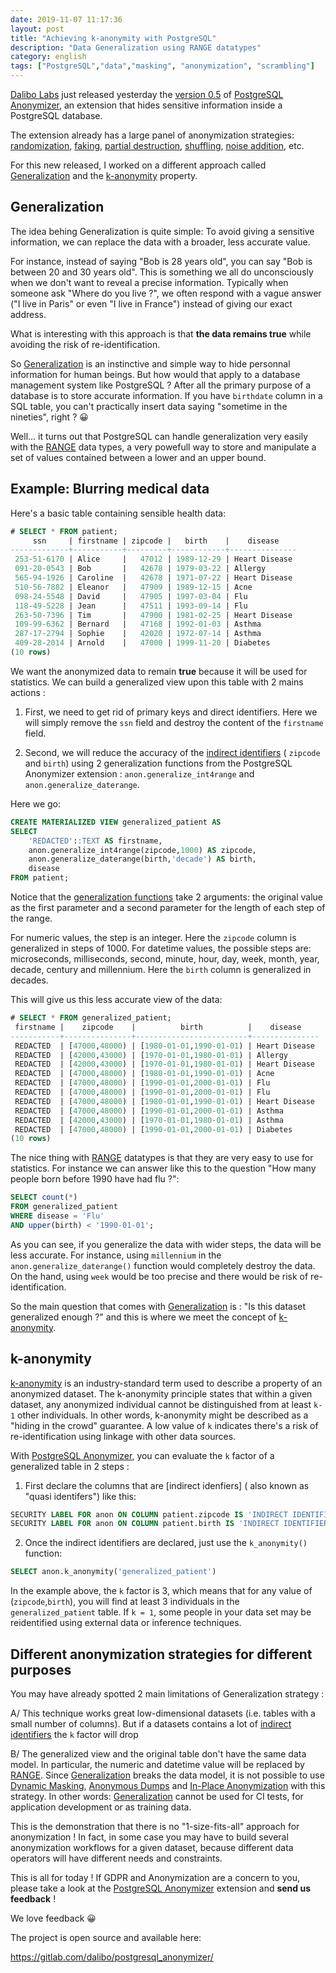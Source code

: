 ```yaml
---
date: 2019-11-07 11:17:36
layout: post
title: "Achieving k-anonymity with PostgreSQL"
description: "Data Generalization using RANGE datatypes"
category: english
tags: ["PostgreSQL","data","masking", "anonymization", "scrambling"]
---
```


[Dalibo Labs] just released yesterday the [version 0.5] of 
[PostgreSQL Anonymizer], an extension that hides sensitive 
information inside a PostgreSQL database.

[Dalibo Labs]: https://labs.dalibo.com
[version 0.5]:  FIXME
[PostgreSQL Anonymizer]: https://gitlab.com/dalibo/postgresql_anonymizer/

<!--MORE-->

The extension already has a large panel of anonymization strategies: [randomization],
[faking], [partial destruction], [shuffling], [noise addition], etc.

For this new released, I worked on a different approach called [Generalization] and 
the [k-anonymity] property.

[randomization]: https://postgresql-anonymizer.readthedocs.io/en/latest/masking_functions/#randomization
[faking]: https://postgresql-anonymizer.readthedocs.io/en/latest/masking_functions/#faking
[partial destruction]: https://postgresql-anonymizer.readthedocs.io/en/latest/masking_functions/#partial-scrambling
[shuffling]: https://postgresql-anonymizer.readthedocs.io/en/latest/masking_functions/#shuffling
[noise addition]: https://postgresql-anonymizer.readthedocs.io/en/latest/masking_functions/#adding-noise
[Generalization]: https://postgresql-anonymizer.readthedocs.io/en/latest/generalization/
[k-anonymity]: https://postgresql-anonymizer.readthedocs.io/en/latest/generalization/#k-anonymity

## Generalization

The idea behing Generalization is quite simple: To avoid giving a sensitive 
information, we can replace the data with a broader, less accurate value. 

For instance, instead of saying "Bob is 28 years old", you can say 
"Bob is between 20 and 30 years old". This is something we all do unconsciously
when we don't want to reveal a precise information. Typically when someone ask 
"Where do you live ?", we often respond with a vague answer ("I live in Paris" 
or even "I live in France") instead of giving our exact address.

What is interesting with this approach is that **the data remains true** while 
avoiding the risk of re-identification.

So [Generalization] is an instinctive and simple way to hide personnal 
information for
human beings. But how would that apply to a database management system like 
PostgreSQL ? After all the primary purpose of a database is to store accurate 
information. If you have `birthdate` column in a SQL table, you can't 
practically insert data saying "sometime in the nineties", right ? 😀

Well... it turns out that PostgreSQL can handle generalization very easily with 
the [RANGE] data types, a very powefull way to store and manipulate a set of 
values contained between a lower and an upper bound. 

[RANGE]: https://www.postgresql.org/docs/current/rangetypes.html


Example: Blurring medical data
--------------------------------------------------------------------------------

Here's a basic table containing sensible health data:

```sql
# SELECT * FROM patient;
     ssn     | firstname | zipcode |   birth    |    disease    
-------------+-----------+---------+------------+---------------
 253-51-6170 | Alice     |   47012 | 1989-12-29 | Heart Disease
 091-20-0543 | Bob       |   42678 | 1979-03-22 | Allergy
 565-94-1926 | Caroline  |   42678 | 1971-07-22 | Heart Disease
 510-56-7882 | Eleanor   |   47909 | 1989-12-15 | Acne
 098-24-5548 | David     |   47905 | 1997-03-04 | Flu
 118-49-5228 | Jean      |   47511 | 1993-09-14 | Flu
 263-50-7396 | Tim       |   47900 | 1981-02-25 | Heart Disease
 109-99-6362 | Bernard   |   47168 | 1992-01-03 | Asthma
 287-17-2794 | Sophie    |   42020 | 1972-07-14 | Asthma
 409-28-2014 | Arnold    |   47000 | 1999-11-20 | Diabetes
(10 rows)
```

We want the anonymized data to remain **true** because it will be
used for statistics. We can build a generalized view upon this table 
with 2 mains actions : 

1. First, we need to get rid of primary keys and direct identifiers.
   Here we will simply remove the `ssn` field and destroy the content 
   of the `firstname` field.  

2. Second, we will reduce the accuracy of the [indirect identifiers] 
   ( `zipcode` and `birth`) using 2 generalization functions from the 
   PostgreSQL Anonymizer extension : `anon.generalize_int4range` and 
   `anon.generalize_daterange`.

Here we go: 

```sql
CREATE MATERIALIZED VIEW generalized_patient AS
SELECT
    'REDACTED'::TEXT AS firstname,
    anon.generalize_int4range(zipcode,1000) AS zipcode,
    anon.generalize_daterange(birth,'decade') AS birth,
    disease
FROM patient;
```

Notice that the [generalization functions] take 2 arguments: the 
original value as the first parameter and a second parameter for 
the length of each step of the range.

[generalization functions]: https://postgresql-anonymizer.readthedocs.io/en/latest/masking_functions/#generalization

For numeric values, the step is an integer. Here the `zipcode` column
is generalized in steps of 1000. For datetime values, the possible steps 
are: microseconds, milliseconds, second, minute, hour, day, week, month,
year, decade, century and millennium. Here the `birth` column is generalized
in decades.

This will give us this less accurate view of the data:

```sql
# SELECT * FROM generalized_patient;
 firstname |    zipcode    |          birth          |    disease    
-----------+---------------+-------------------------+---------------
 REDACTED  | [47000,48000) | [1980-01-01,1990-01-01) | Heart Disease
 REDACTED  | [42000,43000) | [1970-01-01,1980-01-01) | Allergy
 REDACTED  | [42000,43000) | [1970-01-01,1980-01-01) | Heart Disease
 REDACTED  | [47000,48000) | [1980-01-01,1990-01-01) | Acne
 REDACTED  | [47000,48000) | [1990-01-01,2000-01-01) | Flu
 REDACTED  | [47000,48000) | [1990-01-01,2000-01-01) | Flu
 REDACTED  | [47000,48000) | [1980-01-01,1990-01-01) | Heart Disease
 REDACTED  | [47000,48000) | [1990-01-01,2000-01-01) | Asthma
 REDACTED  | [42000,43000) | [1970-01-01,1980-01-01) | Asthma
 REDACTED  | [47000,48000) | [1990-01-01,2000-01-01) | Diabetes
(10 rows)
```

The nice thing with [RANGE] datatypes is that they are very easy to use 
for statistics. For instance we can answer like this to the question 
"How many people born before 1990 have had flu ?": 

```sql
SELECT count(*)                                                                  
FROM generalized_patient                                                         
WHERE disease = 'Flu'                                                        
AND upper(birth) < '1990-01-01';
```

As you can see, if you generalize the data with wider steps, the data will 
be less accurate. For instance, using `millennium` in the 
`anon.generalize_daterange()` function would completely destroy the data. 
On the hand, using `week` would be too precise and there would be risk of 
re-identification. 

So the main question that comes with [Generalization] is : "Is this dataset
generalized enough ?" and this is where we meet the concept of [k-anonymity].

## k-anonymity


[k-anonymity] is an industry-standard term used to describe a property of an 
anonymized dataset. The k-anonymity principle states that within a 
given dataset, any anonymized individual cannot be distinguished from at 
least `k-1` other individuals. In other words, k-anonymity might be described 
as a "hiding in the crowd" guarantee. A low value of `k` indicates there's 
a risk of re-identification using linkage with other data sources.

With [PostgreSQL Anonymizer], you can evaluate the `k` factor of a generalized 
table in 2 steps :

1. First declare the columns that are [indirect idenfiers] ( also known
   as "quasi identifers") like this:

```sql
SECURITY LABEL FOR anon ON COLUMN patient.zipcode IS 'INDIRECT IDENTIFIER';
SECURITY LABEL FOR anon ON COLUMN patient.birth IS 'INDIRECT IDENTIFIER';
```

2. Once the indirect identifiers are declared, just use the `k_anonymity()`
   function:

```sql
SELECT anon.k_anonymity('generalized_patient')
```

In the example above, the `k` factor is 3, which means that for any 
value of (`zipcode`,`birth`), you will find at least 3 individuals in the 
`generalized_patient` table. If `k = 1`, some people in your data set may 
be reidentified using external data or inference techniques.


## Different anonymization strategies for different purposes

You may have already spotted 2 main limitations of Generalization strategy : 


A/ This technique works great low-dimensional datasets (i.e. tables with a small 
   number of columns). But if a datasets contains a lot of [indirect identifiers]
   the `k` factor will drop

B/ The generalized view and the original table don't have the same data model. 
   In particular, the numeric and datetime value will be replaced by [RANGE]. 
   Since [Generalization] breaks the data model, it is not possible to use 
   [Dynamic Masking], [Anonymous Dumps] and [In-Place Anonymization] with this
   strategy. In other words: [Generalization] cannot be used for CI tests, for
   application development or as training data. 

[Masking Functions]: https://postgresql-anonymizer.readthedocs.io/en/latest/masking_functions/
[Anonymous Dumps]: https://postgresql-anonymizer.readthedocs.io/en/latest/anonymous_dumps/
[In-Place Anonymization]: https://postgresql-anonymizer.readthedocs.io/en/latest/in_place_anonymization/
[Dynamic Masking]: https://postgresql-anonymizer.readthedocs.io/en/latest/dynamic_masking/
[indirect identifiers]: https://labkey.med.ualberta.ca/labkey/_webdav/REDCap%20Support/@wiki/identifiers/identifiers.html?listing=html

This is the demonstration that there is no "1-size-fits-all" approach for 
anonymization ! In fact, in some case you may have to build several 
anonymization workflows for a given dataset, because different data operators 
will have different needs and constraints.

This is all for today ! If GDPR and Anonymization are a concern to you, please 
take a look at the [PostgreSQL Anonymizer] extension and **send us feedback** ! 

We love feedback 😀

The project is open source and available here:

https://gitlab.com/dalibo/postgresql_anonymizer/
